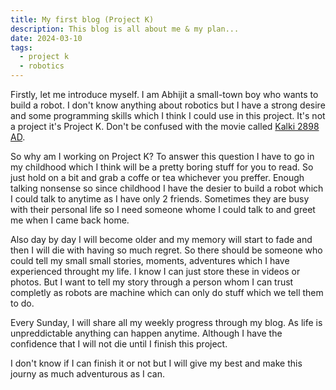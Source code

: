 ```yaml
---
title: My first blog (Project K)
description: This blog is all about me & my plan...
date: 2024-03-10
tags:
  - project k
  - robotics
---
```

Firstly, let me introduce myself. I am Abhijit a small-town boy who wants to 
build a robot. I don't know anything about robotics but I have a strong desire 
and some programming skills which I think I could use in this project. It's not 
a project it's Project K. Don't be confused with the movie called
[Kalki 2898 AD](https://en.wikipedia.org/wiki/Kalki_2898_AD). 

So why am I working on Project K? To answer this question I have to go in my 
childhood which I think will be a pretty boring stuff for you to read. So just 
hold on a bit and grab a coffe or tea whichever you preffer. Enough talking 
nonsense so since childhood I have the desier to build a robot which I could talk
to anytime as I have only 2 friends. Sometimes they are busy with their personal 
life so I need someone whome I could talk to and greet me when I came back home.

Also day by day I will become older and my memory will start to fade and then 
I will die with having so much regret. So there should be someone who could tell 
my small small stories, moments, adventures which I have experienced throught 
my life. I know I can just store these in videos or photos. But I want to tell 
my story through a person whom I can trust completly as robots are machine which 
can only do stuff which we tell them to do.

Every Sunday, I will share all my weekly progress through my blog. As life is 
unpreddictable anything can happen anytime. Although I have the confidence that 
I will not die until I finish this project.

I don't know if I can finish it or not but I will give my best and make this 
journy as much adventurous as I can.